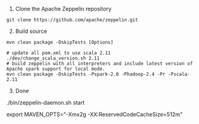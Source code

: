
1. Clone the Apache Zeppelin repository

```
git clone https://github.com/apache/zeppelin.git
```

2. Build source

```
mvn clean package -DskipTests [Options]

# update all pom.xml to use scala 2.11
./dev/change_scala_version.sh 2.11
# build zeppelin with all interpreters and include latest version of Apache spark support for local mode.
mvn clean package -DskipTests -Pspark-2.0 -Phadoop-2.4 -Pr -Pscala-2.11

```

3. Done

./bin/zeppelin-daemon.sh start


export MAVEN_OPTS="-Xmx2g -XX:ReservedCodeCacheSize=512m"
